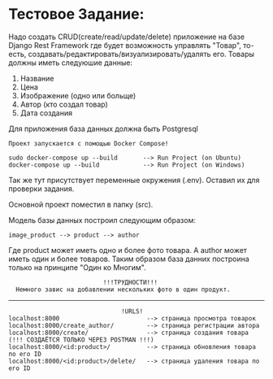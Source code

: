 # Тестовое Задание: 

Надо создать CRUD(create/read/update/delete) приложение на базе Django Rest Framework где будет возможность управлять "Товар", то-есть, создавать/редактировать/визуализировать/удалять его.
Товары должны иметь следуюшие данные:
1. Название
2. Цена
3. Изображение (одно или больще)
4. Автор (кто создал товар)
5. Дата создания

Для приложения база данных должна быть Postgresql


    Проект запускается с помощью Docker Compose!

    sudo docker-compose up --build       --> Run Project (on Ubuntu)
    docker-compose up --build            --> Run Project (on Windows)

Так же тут присутствует переменные окружения (.env). Оставил их для проверки задания. 

Основной проект поместил в папку (src). 

Модель базы данных построил следующим образом:

    image_product --> product --> author

Где product может иметь одно и более фото товара. А author может иметь один и более товаров. Таким образом база данних построина только на принципе "Один ко Многим". 

                              !!!ТРУДНОСТИ!!!
      Немного завис на добавлении нескольких фото в один продукт.

_______________________________________

                                   !URLS!
    localhost:8000                        --> страница просмотра товарок
    localhost:8000/create_author/         --> страница регистрации автора
    localhost:8000/create/                --> страница создания товара (!!! СОЗДАЁТСЯ ТОЛЬКО ЧЕРЕЗ POSTMAN !!!)
    localhost:8000/<id:product>/          --> страница обновления товара по его ID
    localhost:8000/<id:product>/delete/   --> страница удаления товара по его ID